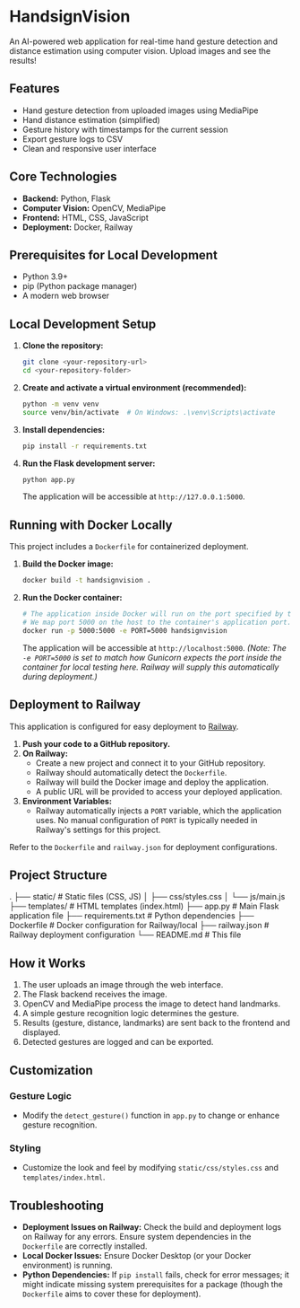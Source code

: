 # HandsignVision

An AI-powered web application for real-time hand gesture detection and distance estimation using computer vision. Upload images and see the results!

## Features

- Hand gesture detection from uploaded images using MediaPipe
- Hand distance estimation (simplified)
- Gesture history with timestamps for the current session
- Export gesture logs to CSV
- Clean and responsive user interface

## Core Technologies

- **Backend:** Python, Flask
- **Computer Vision:** OpenCV, MediaPipe
- **Frontend:** HTML, CSS, JavaScript
- **Deployment:** Docker, Railway

## Prerequisites for Local Development

- Python 3.9+
- pip (Python package manager)
- A modern web browser

## Local Development Setup

1.  **Clone the repository:**
    ```bash
    git clone <your-repository-url>
    cd <your-repository-folder>
    ```

2.  **Create and activate a virtual environment (recommended):**
    ```bash
    python -m venv venv
    source venv/bin/activate  # On Windows: .\venv\Scripts\activate
    ```

3.  **Install dependencies:**
    ```bash
    pip install -r requirements.txt
    ```

4.  **Run the Flask development server:**
    ```bash
    python app.py
    ```
    The application will be accessible at `http://127.0.0.1:5000`.

## Running with Docker Locally

This project includes a `Dockerfile` for containerized deployment.

1.  **Build the Docker image:**
    ```bash
    docker build -t handsignvision .
    ```

2.  **Run the Docker container:**
    ```bash
    # The application inside Docker will run on the port specified by the PORT env var (default 5000 in app.py)
    # We map port 5000 on the host to the container's application port.
    docker run -p 5000:5000 -e PORT=5000 handsignvision
    ```
    The application will be accessible at `http://localhost:5000`.
    *(Note: The `-e PORT=5000` is set to match how Gunicorn expects the port inside the container for local testing here. Railway will supply this automatically during deployment.)*

## Deployment to Railway

This application is configured for easy deployment to [Railway](https://railway.app/).

1.  **Push your code to a GitHub repository.**
2.  **On Railway:**
    *   Create a new project and connect it to your GitHub repository.
    *   Railway should automatically detect the `Dockerfile`.
    *   Railway will build the Docker image and deploy the application.
    *   A public URL will be provided to access your deployed application.
3.  **Environment Variables:**
    *   Railway automatically injects a `PORT` variable, which the application uses. No manual configuration of `PORT` is typically needed in Railway's settings for this project.

Refer to the `Dockerfile` and `railway.json` for deployment configurations.

## Project Structure

. ├── static/ # Static files (CSS, JS) │ ├── css/styles.css │ └── js/main.js ├── templates/ # HTML templates (index.html) ├── app.py # Main Flask application file ├── requirements.txt # Python dependencies ├── Dockerfile # Docker configuration for Railway/local ├── railway.json # Railway deployment configuration └── README.md # This file


## How it Works

1.  The user uploads an image through the web interface.
2.  The Flask backend receives the image.
3.  OpenCV and MediaPipe process the image to detect hand landmarks.
4.  A simple gesture recognition logic determines the gesture.
5.  Results (gesture, distance, landmarks) are sent back to the frontend and displayed.
6.  Detected gestures are logged and can be exported.

## Customization

### Gesture Logic

- Modify the `detect_gesture()` function in `app.py` to change or enhance gesture recognition.

### Styling

- Customize the look and feel by modifying `static/css/styles.css` and `templates/index.html`.

## Troubleshooting

- **Deployment Issues on Railway:** Check the build and deployment logs on Railway for any errors. Ensure system dependencies in the `Dockerfile` are correctly installed.
- **Local Docker Issues:** Ensure Docker Desktop (or your Docker environment) is running.
- **Python Dependencies:** If `pip install` fails, check for error messages; it might indicate missing system prerequisites for a package (though the `Dockerfile` aims to cover these for deployment).

